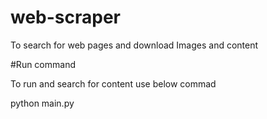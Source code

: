 # web-scraper
To search for web pages and download Images and content

#Run command

To run and search for content use below commad

python main.py


